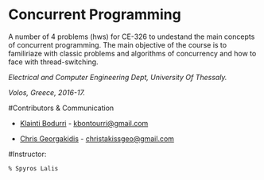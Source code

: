 # Concurrent Programming

A number of 4 problems (hws) for CE-326 to undestand the main concepts of concurrent programming.
The main objective of the course is to familiriaze with classic problems and algorithms of concurrency and how to face with
thread-switching.




_Electrical and Computer Engineering Dept, University Of Thessaly._

_Volos, Greece, 2016-17._

	
#Contributors & Communication

* [Klainti Bodurri](https://github.com/klainti) - kbontourri@gmail.com
	
* [Chris Georgakidis](https://github.com/christakissgeo) - christakissgeo@gmail.com


#Instructor: 

	% Spyros Lalis

